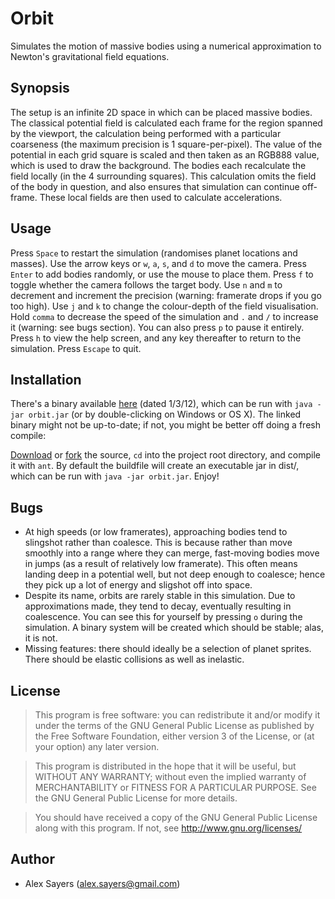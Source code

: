 Orbit
=====

Simulates the motion of massive bodies using a numerical approximation to Newton's gravitational field equations.

Synopsis
--------

The setup is an infinite 2D space in which can be placed massive bodies. The classical potential field is calculated each frame for the region spanned by the viewport, the calculation being performed with a particular coarseness (the maximum precision is 1 square-per-pixel). The value of the potential in each grid square is scaled and then taken as an RGB888 value, which is used to draw the background. The bodies each recalculate the field locally (in the 4 surrounding squares). This calculation omits the field of the body in question, and also ensures that simulation can continue off-frame. These local fields are then used to calculate accelerations.

Usage
-----

Press `Space` to restart the simulation (randomises planet locations and masses). Use the arrow keys or `w`, `a`, `s`, and `d` to move the camera. Press `Enter` to add bodies randomly, or use the mouse to place them. Press `f` to toggle whether the camera follows the target body. Use `n` and `m` to decrement and increment the precision (warning: framerate drops if you go too high). Use `j` and `k` to change the colour-depth of the field visualisation. Hold `comma` to decrease the speed of the simulation and `.` and `/` to increase it (warning: see bugs section). You can also press `p` to pause it entirely. Press `h` to view the help screen, and any key thereafter to return to the simulation. Press `Escape` to quit.

Installation
------------

There's a binary available [here](http://cl.ly/Edjf) (dated 1/3/12), which can be run with `java -jar orbit.jar` (or by double-clicking on Windows or OS X). The linked binary might not be up-to-date; if not, you might be better off doing a fresh compile:

[Download][zipball] or [fork][fork] the source, `cd` into the project root directory, and compile it with `ant`. By default the buildfile will create an executable jar in dist/, which can be run with `java -jar orbit.jar`. Enjoy!

[zipball]: https://github.com/asayers/orbit/zipball/master
[fork]: # "`git clone git://github.com/asayers/orbit.git`"

Bugs
----

 - At high speeds (or low framerates), approaching bodies tend to slingshot rather than coalesce. This is because rather than move smoothly into a range where they can merge, fast-moving bodies move in jumps (as a result of relatively low framerate). This often means landing deep in a potential well, but not deep enough to coalesce; hence they pick up a lot of energy and sligshot off into space.
 - Despite its name, orbits are rarely stable in this simulation. Due to approximations made, they tend to decay, eventually resulting in coalescence. You can see this for yourself by pressing `o` during the simulation. A binary system will be created which should be stable; alas, it is not.
 - Missing features: there should ideally be a selection of planet sprites. There should be elastic collisions as well as inelastic.

License
-------

> This program is free software: you can redistribute it and/or modify
> it under the terms of the GNU General Public License as published by
> the Free Software Foundation, either version 3 of the License, or
> (at your option) any later version.

> This program is distributed in the hope that it will be useful,
> but WITHOUT ANY WARRANTY; without even the implied warranty of
> MERCHANTABILITY or FITNESS FOR A PARTICULAR PURPOSE.  See the
> GNU General Public License for more details.

> You should have received a copy of the GNU General Public License
> along with this program.  If not, see <http://www.gnu.org/licenses/>

Author
------
 - Alex Sayers (alex.sayers@gmail.com)

